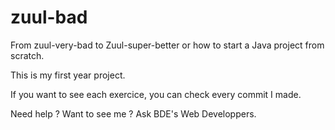 # zuul-bad
From zuul-very-bad to Zuul-super-better or how to start a Java project from scratch.

This is my first year project.

If you want to see each exercice, you can check every commit I made.

Need help ? Want to see me ? Ask BDE's Web Developpers.
